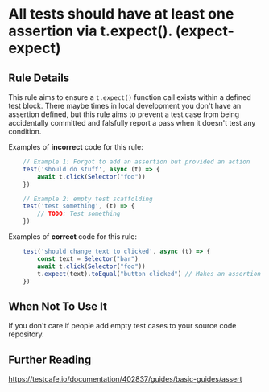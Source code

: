# All tests should have at least one assertion via t.expect().  (expect-expect)

## Rule Details

This rule aims to ensure a `t.expect()` function call exists within a defined test block. There maybe times in local development you don't have an assertion defined, but this rule aims to prevent a test case from being accidentally committed and falsfully report a pass when it doesn't test any condition.

Examples of **incorrect** code for this rule:

```js
    // Example 1: Forgot to add an assertion but provided an action
    test('should do stuff', async (t) => {
        await t.click(Selector("foo"))
    })

    // Example 2: empty test scaffolding
    test('test something', (t) => {
        // TODO: Test something
    })
```

Examples of **correct** code for this rule:

```js
    test('should change text to clicked', async (t) => {
        const text = Selector("bar")
        await t.click(Selector("foo"))
        t.expect(text).toEqual("button clicked") // Makes an assertion
    })
```

## When Not To Use It

If you don't care if people add empty test cases to your source code repository.

## Further Reading

<https://testcafe.io/documentation/402837/guides/basic-guides/assert>
